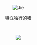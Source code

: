 
<br />

<br />

<p align="center">
  <img src="https://img.shields.io/badge/-Jie-green" alt="Jie"/>
</p>

<p align="center">特立独行的猪</p>
  
<br />

<p align="center">
  <img src="https://github-readme-stats.vercel.app/api?username=Jie6&show_icons=true&theme=nord" />
</p>

<br />

<br />
